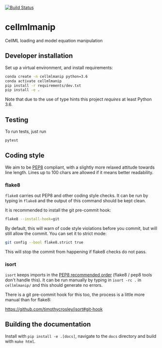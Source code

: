[![Build Status](https://travis-ci.org/ModellingWebLab/cellmlmanip.svg?branch=develop)](https://travis-ci.org/ModellingWebLab/cellmlmanip)

# cellmlmanip
CellML loading and model equation manipulation

## Developer installation

Set up a virtual environment, and install requirements:
```sh
conda create -n cellmlmanip python=3.6
conda activate cellmlmanip
pip install -r requirements/dev.txt
pip install -e .
```

Note that due to the use of type hints this project *requires* at least Python 3.6.

## Testing

To run tests, just run
```sh
pytest
```

## Coding style

We aim to be [PEP8](https://www.python.org/dev/peps/pep-0008/) compliant, with a slightly more relaxed attitude towards line length. Lines up to 100 chars are allowed if it means better readability.

### flake8

`flake8` carries out PEP8 and other coding style checks. It can be run by typing in `flake8` and the output of this command should be kept clean.

It is recommended to install the git pre-commit hook:

```sh
flake8 --install-hook=git
```

By default, this will warn of code style violations before you commit, but will still allow the commit. You can set it to strict mode:

```sh
git config --bool flake8.strict true
```

This will stop the commit from happening if flake8 checks do not pass.


### isort

`isort` keeps imports in the [PEP8 recommended order](https://www.python.org/dev/peps/pep-0008/#id23) (flake8 / pep8 tools don't handle this). It can be run manually by typing in `isort -rc .` in `cellmlmanip/` and this should generate no errors.

There is a git pre-commit hook for this too, the process is a little more manual than for flake8:

https://github.com/timothycrosley/isort#git-hook


## Building the documentation

Install with `pip install -e .[docs]`,  navigate to the `docs` directory and build with `make html`.
